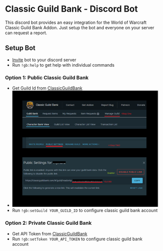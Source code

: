 # Classic Guild Bank - Discord Bot

This discord bot provides an easy integration for the World of Warcraft Classic Guild Bank Addon.
Just setup the bot and everyone on your server can request a report.

## Setup Bot

* [Invite](https://discordapp.com/api/oauth2/authorize?client_id=680461783399792677&permissions=10240&scope=bot) bot to your discord server 
* Run `!gb:help` to get help with individual commands

### Option 1: Public Classic Guild Bank

* Get Guild Id from [ClassicGuildBank](https://classicguildbank.com)
* ![Screenshot_1](doc/screenshot_1.png)
* Run `!gb:setGuild YOUR_GUILD_ID` to configure classic guild bank account

### Option 2: Private Classic Guild Bank

* Get API Token from [ClassicGuildBank](https://classicguildbank.com)
* Run `!gb:setToken YOUR_API_TOKEN` to configure classic guild bank account
